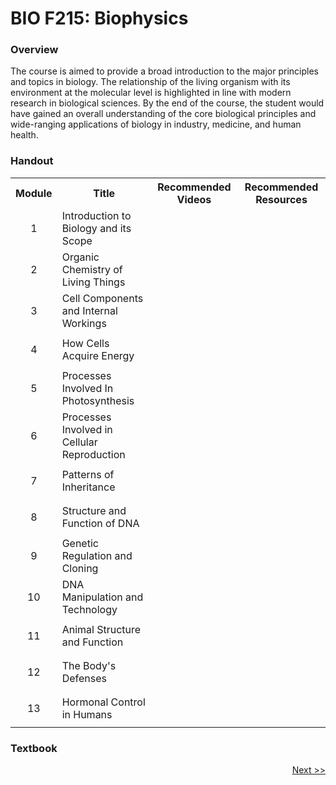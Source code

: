 # BIO F215: Biophysics
### Overview
<p align = 'justified'> The course is aimed to provide a broad introduction to the major principles and topics in biology. The relationship of the living organism with its environment
  at the molecular level is highlighted in line with modern research in biological sciences. By the end of the course, the student would have gained an overall understanding
  of the core biological principles and wide-ranging applications of biology in industry, medicine, and human health. </p>

### Handout
<table>
  <tr>
    <th>Module</th>
    <th>Title</th>
    <th>Recommended Videos</th>
    <th>Recommended Resources</th>
  </tr>
  <tr>
    <td><p align='center'>1</p></td>
    <td>Introduction to Biology and its Scope</td>
  </tr>
  <tr>
    <td><p align='center'>2</p></td>
    <td>Organic Chemistry of Living Things</td>
  </tr>
  <tr>
    <td><p align='center'>3</p></td>
    <td>Cell Components and Internal Workings</td>
  </tr>
  <tr>
    <td><p align='center'>4</p></td>
    <td>How Cells Acquire Energy</td>
  </tr>
  <tr>
    <td><p align='center'>5</p></td>
    <td>Processes Involved In Photosynthesis</td>
  </tr>
  <tr>
    <td><p align='center'>6</p></td>
    <td>Processes Involved in Cellular Reproduction</td>
  </tr>
  <tr>
    <td><p align='center'>7</p></td>
    <td>Patterns of Inheritance</td>
  </tr>
  <tr>
    <td><p align='center'>8</p></td>
    <td>Structure and Function of DNA</td>
  </tr>
  <tr>
    <td><p align='center'>9</p></td>
    <td>Genetic Regulation and Cloning</td>
  </tr>
  <tr>
    <td><p align='center'>10</p></td>
    <td>DNA Manipulation and Technology</td>
  </tr>
  <tr>
    <td><p align='center'>11</p></td>
    <td>Animal Structure and Function</td>
  </tr>
  <tr>
    <td><p align='center'>12</p></td>
    <td>The Body's Defenses</td>
  </tr>
  <tr>
    <td><p align='center'>13</p></td>
    <td>Hormonal Control in Humans</td>
  </tr>
</table>

### Textbook

<p align="right"><a href='BIOT F241.md'>Next >></a></p>
